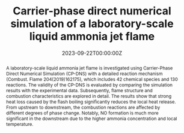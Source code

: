 ---
title: 'Carrier-phase direct numerical simulation of a laboratory-scale liquid ammonia jet flame'

# Authors
# If you created a profile for a user (e.g. the default `admin` user), write the username (folder name) here
# and it will be replaced with their full name and linked to their profile.
authors:
  - admin
  - Jiangkuan Xing
  - Meng Zhang
  - Abhishek Lakshman Pillai
  - Ryoichi Kurose

# Author notes (optional)
#author_notes:
#  - 'Equal contribution'
#  - 'Equal contribution'

date: '2023-09-22T00:00:00Z'
doi: ''

# Schedule page publish date (NOT publication's date).
publishDate: '2023-09-22T00:00:00Z'

# Publication type.
# Accepts a single type but formatted as a YAML list (for Hugo requirements).
# Enter a publication type from the CSL standard.
publication_types: ['paper-conference']

# Publication name and optional abbreviated publication name.
publication: In *The 61st Symposium (Japanese) on Combustion*
publication_short: In *The 61st Symposium (Japanese) on Combustion*

abstract: A laboratory-scale liquid ammonia jet flame is investigated using Carrier-Phase Direct Numerical Simulation (CP-DNS) with a detailed reaction mechanism (Combust. Flame 204(2019)162175), which includes 42 chemical species and 130 reactions. The validity of the CP-DNS is evaluated by comparing the simulation results with the experimental data. Subsequently, flame structure and combustion characteristics are explored in detail. The results show that strong heat loss caused by the flash boiling significantly reduces the local heat release. From upstream to downstream, the combustion reactions are affected by different degrees of phase change. Notably, NO formation is much more significant in the downstream due to the higher ammonia concentration and local temperature. 

# Summary. An optional shortened abstract.
#summary: Lorem ipsum dolor sit amet, consectetur adipiscing elit. Duis posuere tellus ac convallis placerat. Proin tincidunt magna sed ex sollicitudin condimentum.

tags: []

# Display this page in the Featured widget?
featured: false

# Custom links (uncomment lines below)
# links:
# - name: Custom Link
#   url: http://example.org

url_pdf: ''
#url_code: 'https://github.com/wowchemy/wowchemy-hugo-themes'
#url_dataset: 'https://github.com/wowchemy/wowchemy-hugo-themes'
#url_poster: ''
#url_project: ''
#url_slides: ''
#url_source: 'https://github.com/wowchemy/wowchemy-hugo-themes'
#url_video: 'https://youtube.com'

# Featured image
# To use, add an image named `featured.jpg/png` to your page's folder.
image:
  caption: 'Instantaneous distributions of liquid ammonia jet flame'
  focal_point: ''
  preview_only: false

# Associated Projects (optional).
#   Associate this publication with one or more of your projects.
#   Simply enter your project's folder or file name without extension.
#   E.g. `internal-project` references `content/project/internal-project/index.md`.
#   Otherwise, set `projects: []`.
projects: []

# Slides (optional).
#   Associate this publication with Markdown slides.
#   Simply enter your slide deck's filename without extension.
#   E.g. `slides: "example"` references `content/slides/example/index.md`.
#   Otherwise, set `slides: ""`.
slides: ""
---